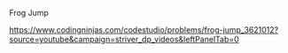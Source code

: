 Frog Jump

https://www.codingninjas.com/codestudio/problems/frog-jump_3621012?source=youtube&campaign=striver_dp_videos&leftPanelTab=0

